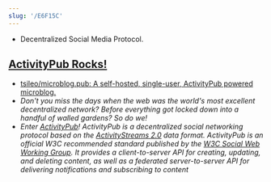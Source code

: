 ```yaml
---
slug: '/E6F15C'
---
```


- Decentralized Social Media Protocol.

## [ActivityPub Rocks!](https://activitypub.rocks/)

- [tsileo/microblog.pub: A self-hosted, single-user, ActivityPub powered microblog.](https://github.com/tsileo/microblog.pub)
- _Don't you miss the days when the web was the world's most excellent decentralized network? Before everything got locked down into a handful of walled gardens? So do we!_
- _Enter [ActivityPub](https://www.w3.org/TR/activitypub/)! ActivityPub is a decentralized social networking protocol based on the [ActivityStreams 2.0](https://www.w3.org/TR/activitystreams-core/) data format. ActivityPub is an official W3C recommended standard published by the [W3C Social Web Working Group](https://www.w3.org/wiki/Socialwg). It provides a client-to-server API for creating, updating, and deleting content, as well as a federated server-to-server API for delivering notifications and subscribing to content_
